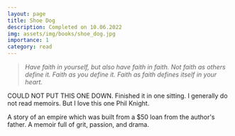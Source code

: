 ```yaml
---
layout: page
title: Shoe Dog
description: Completed on 10.06.2022
img: assets/img/books/shoe_dog.jpg
importance: 1
category: read
---
```


> _Have faith in yourself, but also have faith in faith.
Not faith as others define it. Faith as you define it.
Faith as faith defines itself in your heart._

COULD NOT PUT THIS ONE DOWN. Finished it in one sitting.
I generally do not read memoirs. But I love this one Phil Knight.

A story of an empire which was built from a $50 loan from the
author's father. A memoir full of grit, passion, and drama.
